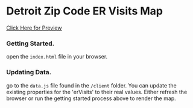 # Detroit Zip Code ER Visits Map

[Click Here for Preview](https://ninth-mind.github.io/detroit-map/)

### Getting Started. 

open the `index.html` file in your browser. 

### Updating Data. 
go to the `data.js` file found in the `/client` folder. You can update the existing properties for the 'erVisits' to their real values. Either refresh the browser or run the getting started process above to render the map. 